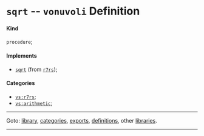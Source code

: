 

<a id='definition__vonuvoli__sqrt'></a>

# `sqrt` -- `vonuvoli` Definition


<a id='definition__vonuvoli__sqrt__kind'></a>

#### Kind

`procedure`;


<a id='definition__vonuvoli__sqrt__implements'></a>

#### Implements

 * [`sqrt`](../../r7rs/definitions/sqrt.md#definition__r7rs__sqrt) (from [`r7rs`](../../r7rs/_index.md#library__r7rs));


<a id='definition__vonuvoli__sqrt__categories'></a>

#### Categories

 * [`vs:r7rs`](../../vonuvoli/categories/vs_3a_r7rs.md#category__vonuvoli__vs_3a_r7rs);
 * [`vs:arithmetic`](../../vonuvoli/categories/vs_3a_arithmetic.md#category__vonuvoli__vs_3a_arithmetic);

----

Goto: [library](../../vonuvoli/_index.md#library__vonuvoli), [categories](../../vonuvoli/categories/_index.md#toc__vonuvoli__categories), [exports](../../vonuvoli/exports/_index.md#toc__vonuvoli__exports), [definitions](../../vonuvoli/definitions/_index.md#toc__vonuvoli__definitions), other [libraries](../../_libraries.md#toc__libraries).

----

